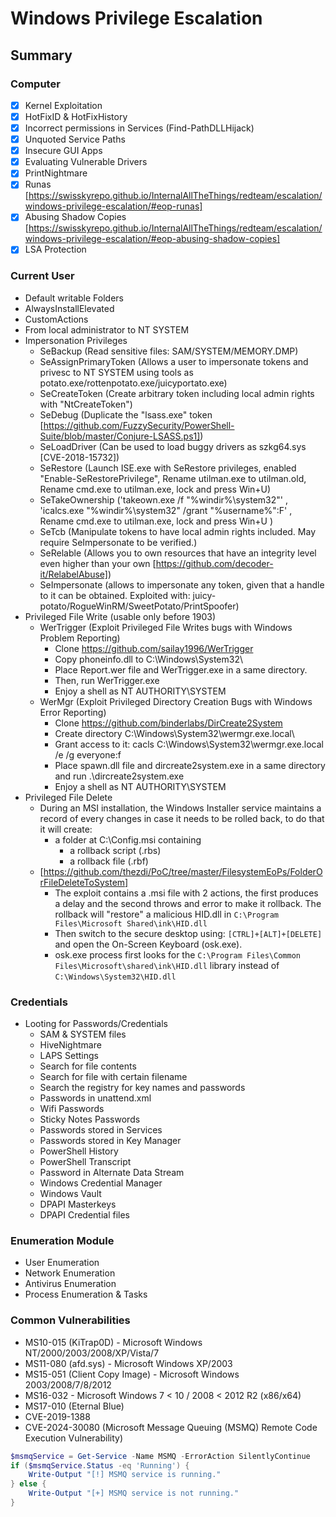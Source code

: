 # Windows Privilege Escalation
## Summary

### Computer
- [x] Kernel Exploitation
- [x] HotFixID & HotFixHistory
- [x] Incorrect permissions in Services (Find-PathDLLHijack)
- [x] Unquoted Service Paths
- [x] Insecure GUI Apps
- [x] Evaluating Vulnerable Drivers
- [x] PrintNightmare
- [x] Runas [https://swisskyrepo.github.io/InternalAllTheThings/redteam/escalation/windows-privilege-escalation/#eop-runas]
- [x] Abusing Shadow Copies [https://swisskyrepo.github.io/InternalAllTheThings/redteam/escalation/windows-privilege-escalation/#eop-abusing-shadow-copies]
- [x] LSA Protection

### Current User
- Default writable Folders
- AlwaysInstallElevated
- CustomActions
- From local administrator to NT SYSTEM
- Impersonation Privileges
    - SeBackup (Read sensitive files: SAM/SYSTEM/MEMORY.DMP)
    - SeAssignPrimaryToken (Allows a user to impersonate tokens and privesc to NT SYSTEM using tools as potato.exe/rottenpotato.exe/juicyportato.exe)
    - SeCreateToken (Create arbitrary token including local admin rights with "NtCreateToken")
    - SeDebug (Duplicate the "lsass.exe" token [https://github.com/FuzzySecurity/PowerShell-Suite/blob/master/Conjure-LSASS.ps1])
    - SeLoadDriver (Can be used to load buggy drivers as szkg64.sys [CVE-2018-15732])
    - SeRestore (Launch ISE.exe with SeRestore privileges, enabled "Enable-SeRestorePrivilege", Rename utilman.exe to utilman.old, Rename cmd.exe to utilman.exe, lock and press Win+U)
    - SeTakeOwnership ('takeown.exe /f "%windir%\system32"' , 'icalcs.exe "%windir%\system32" /grant "%username%":F' , Rename cmd.exe to utilman.exe, lock and press Win+U )
    - SeTcb (Manipulate tokens to have local admin rights included. May require SeImpersonate to be verified.)
    - SeRelable (Allows you to own resources that have an integrity level even higher than your own [https://github.com/decoder-it/RelabelAbuse])
    - SeImpersonate (allows to impersonate any token, given that a handle to it can be obtained. Exploited with: juicy-potato/RogueWinRM/SweetPotato/PrintSpoofer)
- Privileged File Write (usable only before 1903)
    - WerTrigger (Exploit Privileged File Writes bugs with Windows Problem Reporting)
        - Clone https://github.com/sailay1996/WerTrigger
        - Copy phoneinfo.dll to C:\Windows\System32\
        - Place Report.wer file and WerTrigger.exe in a same directory.
        - Then, run WerTrigger.exe
        - Enjoy a shell as NT AUTHORITY\SYSTEM
    - WerMgr (Exploit Privileged Directory Creation Bugs with Windows Error Reporting)
        - Clone https://github.com/binderlabs/DirCreate2System
        - Create directory C:\Windows\System32\wermgr.exe.local\
        - Grant access to it: cacls C:\Windows\System32\wermgr.exe.local /e /g everyone:f
        - Place spawn.dll file and dircreate2system.exe in a same directory and run .\dircreate2system.exe
        - Enjoy a shell as NT AUTHORITY\SYSTEM
- Privileged File Delete
    - During an MSI installation, the Windows Installer service maintains a record of every changes in case it needs to be rolled back, to do that it will create:
        - a folder at C:\Config.msi containing
            - a rollback script (.rbs)
            - a rollback file (.rbf)
    - [https://github.com/thezdi/PoC/tree/master/FilesystemEoPs/FolderOrFileDeleteToSystem]
        - The exploit contains a .msi file with 2 actions, the first produces a delay and the second throws and error to make it rollback. The rollback will "restore" a malicious HID.dll in `C:\Program Files\Microsoft Shared\ink\HID.dll`
        - Then switch to the secure desktop using: `[CTRL]+[ALT]+[DELETE]` and open the On-Screen Keyboard (osk.exe).
        - osk.exe process first looks for the `C:\Program Files\Common Files\Microsoft\shared\ink\HID.dll` library instead of `C:\Windows\System32\HID.dll`

### Credentials
- Looting for Passwords/Credentials
    - SAM & SYSTEM files
    - HiveNightmare
    - LAPS Settings
    - Search for file contents
    - Search for file with certain filename
    - Search the registry for key names and passwords
    - Passwords in unattend.xml
    - Wifi Passwords
    - Sticky Notes Passwords
    - Passwords stored in Services
    - Passwords stored in Key Manager
    - PowerShell History
    - PowerShell Transcript
    - Password in Alternate Data Stream
    - Windows Credential Manager
    - Windows Vault
    - DPAPI Masterkeys
    - DPAPI Credential files

### Enumeration Module
- User Enumeration
- Network Enumeration
- Antivirus Enumeration
- Process Enumeration & Tasks

### Common Vulnerabilities
- MS10-015 (KiTrap0D) - Microsoft Windows NT/2000/2003/2008/XP/Vista/7
- MS11-080 (afd.sys) - Microsoft Windows XP/2003
- MS15-051 (Client Copy Image) - Microsoft Windows 2003/2008/7/8/2012
- MS16-032 - Microsoft Windows 7 < 10 / 2008 < 2012 R2 (x86/x64)
- MS17-010 (Eternal Blue)
- CVE-2019-1388
- CVE-2024-30080 (Microsoft Message Queuing (MSMQ) Remote Code Execution Vulnerability)
```PowerShell
$msmqService = Get-Service -Name MSMQ -ErrorAction SilentlyContinue
if ($msmqService.Status -eq 'Running') {
    Write-Output "[!] MSMQ service is running."
} else {
    Write-Output "[+] MSMQ service is not running."
}
```
